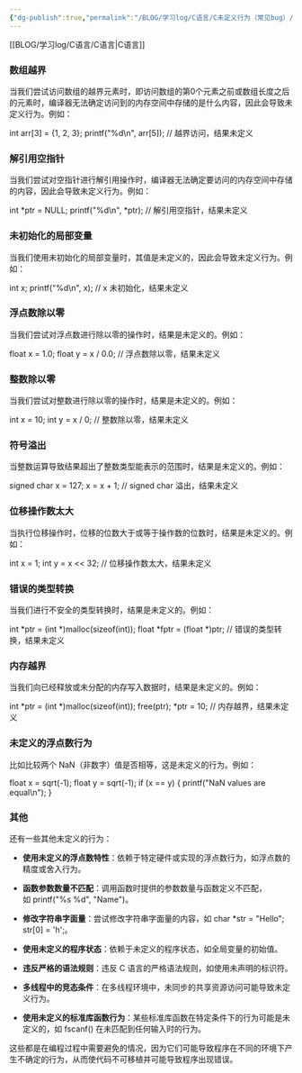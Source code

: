 ```yaml
---
{"dg-publish":true,"permalink":"/BLOG/学习log/C语言/C未定义行为（常见bug）/"}
---
```


[[BLOG/学习log/C语言/C语言\|C语言]]
### 数组越界

当我们尝试访问数组的越界元素时，即访问数组的第0个元素之前或数组长度之后的元素时，编译器无法确定访问到的内存空间中存储的是什么内容，因此会导致未定义行为。例如：

int arr[3] = {1, 2, 3};
printf("%d\n", arr[5]); // 越界访问，结果未定义

### 解引用空指针

当我们尝试对空指针进行解引用操作时，编译器无法确定要访问的内存空间中存储的内容，因此会导致未定义行为。例如：

int *ptr = NULL;
printf("%d\n", *ptr); // 解引用空指针，结果未定义

### 未初始化的局部变量

当我们使用未初始化的局部变量时，其值是未定义的，因此会导致未定义行为。例如：

int x;
printf("%d\n", x); // x 未初始化，结果未定义

### 浮点数除以零

当我们尝试对浮点数进行除以零的操作时，结果是未定义的。例如：

float x = 1.0;
float y = x / 0.0; // 浮点数除以零，结果未定义

### 整数除以零

当我们尝试对整数进行除以零的操作时，结果是未定义的。例如：

int x = 10;
int y = x / 0; // 整数除以零，结果未定义

### 符号溢出

当整数运算导致结果超出了整数类型能表示的范围时，结果是未定义的。例如：

signed char x = 127;
x = x + 1; // signed char 溢出，结果未定义

### 位移操作数太大

当执行位移操作时，位移的位数大于或等于操作数的位数时，结果是未定义的。例如：

int x = 1;
int y = x << 32; // 位移操作数太大，结果未定义

### 错误的类型转换

当我们进行不安全的类型转换时，结果是未定义的。例如：

int *ptr = (int *)malloc(sizeof(int));
float *fptr = (float *)ptr; // 错误的类型转换，结果未定义

### 内存越界

当我们向已经释放或未分配的内存写入数据时，结果是未定义的。例如：

int *ptr = (int *)malloc(sizeof(int));
free(ptr);
*ptr = 10; // 内存越界，结果未定义

### 未定义的浮点数行为

比如比较两个 NaN（非数字）值是否相等，这是未定义的行为。例如：

float x = sqrt(-1);
float y = sqrt(-1);
if (x == y) {
    printf("NaN values are equal\n");
}

### 其他

还有一些其他未定义的行为：

- **使用未定义的浮点数特性**：依赖于特定硬件或实现的浮点数行为，如浮点数的精度或舍入行为。
    
- **函数参数数量不匹配**：调用函数时提供的参数数量与函数定义不匹配，如 printf("%s %d", "Name")。
    
- **修改字符串字面量**：尝试修改字符串字面量的内容，如 char *str = "Hello"; str[0] = 'h';。
    
- **使用未定义的程序状态**：依赖于未定义的程序状态，如全局变量的初始值。
    
- **违反严格的语法规则**：违反 C 语言的严格语法规则，如使用未声明的标识符。
    
- **多线程中的竞态条件**：在多线程环境中，未同步的共享资源访问可能导致未定义行为。
    
- **使用未定义的标准库函数行为**：某些标准库函数在特定条件下的行为可能是未定义的，如 fscanf() 在未匹配到任何输入时的行为。
    

这些都是在编程过程中需要避免的情况，因为它们可能导致程序在不同的环境下产生不确定的行为，从而使代码不可移植并可能导致程序出现错误。